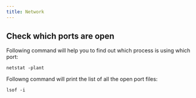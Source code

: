 ```yaml
---
title: Network
---
```


## Check which ports are open

Following command will help you to find out which process is using which port:

```shell
netstat -plant
```

Followng command will print the list of all the open port files:

```shell
lsof -i
```
